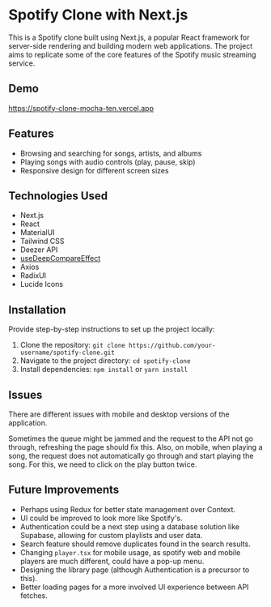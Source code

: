 # Spotify Clone with Next.js

This is a Spotify clone built using Next.js, a popular React framework for server-side rendering and building modern web applications. The project aims to replicate some of the core features of the Spotify music streaming service.

## Demo

https://spotify-clone-mocha-ten.vercel.app

## Features

- Browsing and searching for songs, artists, and albums
- Playing songs with audio controls (play, pause, skip)
- Responsive design for different screen sizes

## Technologies Used

- Next.js
- React
- MaterialUI
- Tailwind CSS
- Deezer API
- [useDeepCompareEffect](https://github.com/kentcdodds/use-deep-compare-effect)
- Axios
- RadixUI
- Lucide Icons

## Installation

Provide step-by-step instructions to set up the project locally:

1. Clone the repository: `git clone https://github.com/your-username/spotify-clone.git`
2. Navigate to the project directory: `cd spotify-clone`
3. Install dependencies: `npm install` or `yarn install`

## Issues

There are different issues with mobile and desktop versions of the application.

Sometimes the queue might be jammed and the request to the API not go through, refreshing the page should fix this. Also, on mobile, when playing a song, the request does not automatically go through and start playing the song. For this, we need to click on the play button twice.

## Future Improvements

- Perhaps using Redux for better state management over Context. 
- UI could be improved to look more like Spotify's. 
- Authentication could be a next step using a database solution like Supabase, allowing for custom playlists and user data.
- Search feature should remove duplicates found in the search results.
- Changing `player.tsx` for mobile usage, as spotify web and mobile players are much different, could have a pop-up menu.
- Designing the library page (although Authentication is a precursor to this).
- Better loading pages for a more involved UI experience between API fetches.
